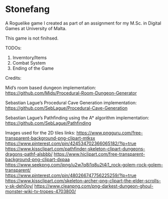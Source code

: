 # Stonefang

A Roguelike game I created as part of an assignment for my M.Sc. in Digital Games at University of Malta.

This game is not finihsed.

TODOs:
1. Inverntory/Items
2. Combat System
3. Ending of the Game

Credits: 

Mid’s room based dungeon implementation: https://github.com/Mids/Procedural-Room-Dungeon-Generator

Sebastian Lague’s Procedural Cave Generation implementation: https://github.com/SebLague/Procedural-Cave-Generation

Sebastian Lague’s Pathfinding using the A* algorithm implementation: https://github.com/SebLague/Pathfinding

Images used for the 2D tiles links: 
https://www.pngguru.com/free-transparent-background-png-clipart-mtksx 
https://www.pinterest.com/pin/424534702366065182/?lp=true
https://www.kissclipart.com/pathfinder-skeleton-clipart-dungeons-dragons-pathf-alsbbb/ 
https://www.hiclipart.com/free-transparent-background-png-clipart-dxpaa 
https://www.seekpng.com/ipng/u2w7q8i1q8u2t4i1_rock-golem-rock-golem-transparent/           
https://www.pinterest.com/pin/480266747756225259/?lp=true 
https://www.kissclipart.com/skeleton-archer-png-clipart-the-elder-scrolls-v-sk-deh0oy/ 
https://www.cleanpng.com/png-darkest-dungeon-ghoul-monster-wiki-tv-tropes-4703800/

